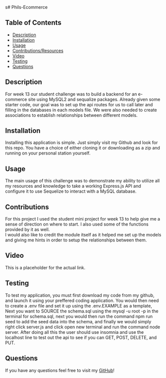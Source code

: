 s# Phils-Ecommerce

 ## Table of Contents
 - [Description](#description)
 - [Installation](#installation)
 - [Usage](#usage)
 - [Contributions/Resources](#contributions)
 - [Video](#video)
 - [Testing](#testing)
 - [Questions](#questions)

 ## Description
For week 13 our student challenge was to build a backend for an e-commerce site using MySQL2 and sequalize packages. Already given some starter code, our goal was to set up the api routes for us to call later and filling in the databases in each models file. We were also needed to create associations to establish relationships between different models.

 ## Installation
 Installing this application is simple. Just simply visit my Github and look for this repo. You have a choice of either cloning it or downloading as a zip and running on your personal station yourself.

 ## Usage
The main usage of this challenge was to demonstrate my ability to utilize all my resources and knowledge to take a working Express.js API and configure it to use Sequelize to interact with a MySQL database.

 ## Contributions
 For this project I used the student mini project for week 13 to help give me a sense of direction on where to start. I also used some of the functions provided by it as well.<br />
 I would also like to credit the module itself as it helped me set up the models and giving me hints in order to setup the relationships between them.


 ## Video
This is a placeholder for the actual link.


 ## Testing
To test my application, you must first download my code from my github, and launch it using your preffered coding application. You would then need to create a .env file and set it up using the .env.EXAMPLE as a template, Next you want to SOURCE the schema.sql using the mysql -u root -p in the terminal for schema.sql, next you would then run the command npm run seed to add the seed data into the schema, and finally we would simply right click server.js and click open new terminal and run the command node server. After doing all this the user should use insomnia and use the localhost line to test out the api to see if you can GET, POST, DELETE, and PUT.
 
 ## Questions

 If you have any questions feel free to visit my [GitHub](https://github.com/Pixls112)!